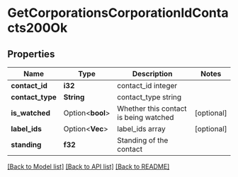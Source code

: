 # GetCorporationsCorporationIdContacts200Ok

## Properties

Name | Type | Description | Notes
------------ | ------------- | ------------- | -------------
**contact_id** | **i32** | contact_id integer | 
**contact_type** | **String** | contact_type string | 
**is_watched** | Option<**bool**> | Whether this contact is being watched | [optional]
**label_ids** | Option<**Vec<i64>**> | label_ids array | [optional]
**standing** | **f32** | Standing of the contact | 

[[Back to Model list]](../README.md#documentation-for-models) [[Back to API list]](../README.md#documentation-for-api-endpoints) [[Back to README]](../README.md)


